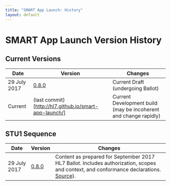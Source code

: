 ```yaml
---
title: "SMART App Launch: History"
layout: default
---
```


# SMART App Launch Version History

## Current Versions

| Date | Version  | Changes |
|------|----------|---------|
| 29 July 2017 | [0.8.0](http://hl7.org/fhir/smart-app-launch/index.html) | Current Draft (undergoing Ballot) |
| Current | (last commit)[http://hl7.github.io/smart-app-launch/] | Current Development build (may be incoherent and change rapidly) |

## STU1 Sequence

| Date | Version  | Changes |
|------|----------|---------|
| 29 July 2017 | [0.8.0](http://hl7.org/fhir/smart-app-launch/2017Sep/index.html) | Content as prepared for September 2017 HL7 Ballot. Includes authorization, scopes and context, and conformance declarations. <a href="https://github.com/HL7/smart-app-launch/tree/be6f26b78fe0d95eca2342cba4d5d5cde48df4ac">Source</a>).|
